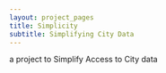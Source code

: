 ```yaml
---
layout: project_pages
title: Simplicity
subtitle: Simplifying City Data
---
```


a project to Simplify Access to City data
